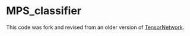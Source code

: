 # MPS_classifier

This code was fork and revised from an older version of [TensorNetwork](https://github.com/google/TensorNetwork).
